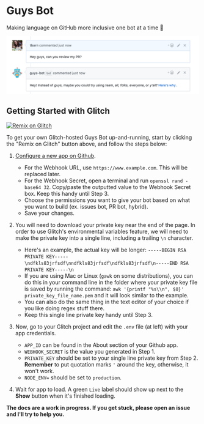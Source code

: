 # Guys Bot
Making language on GitHub more inclusive one bot at a time 🤖 

![Image of example behavior](example.png)

## Getting Started with Glitch

[![Remix on Glitch](https://cdn.glitch.com/2703baf2-b643-4da7-ab91-7ee2a2d00b5b%2Fremix-button.svg)](https://glitch.com/edit/#!/remix/guys-bot)

To get your own Glitch-hosted Guys Bot up-and-running, start by clicking the "Remix on Glitch" button above, and follow the steps below:

1. [Configure a new app on Github](https://github.com/settings/apps/new).
    - For the Webhook URL, use `https://www.example.com`. This will be replaced later.
    - For the Webhook Secret, open a terminal and run `openssl rand -base64 32`. Copy/paste the outputted value to the Webhook Secret box. Keep this handy until Step 3.
    - Choose the permissions you want to give your bot based on what you want to build (ex. issues bot, PR bot, hybrid).
    - Save your changes.

2. You will need to download your private key near the end of the page. In order to use Glitch's environmental variables feature, we will need to make the private key into a single line, including a trailing `\n` character. 
    - Here's an example, the actual key will be longer: 
`-----BEGIN RSA PRIVATE KEY-----\ndfkls83jrfsdf\nndfkls83jrfsdf\ndfkls83jrfsdf\n-----END RSA PRIVATE KEY-----\n`
    - If you are using Mac or Linux (`gawk` on some distributions), you can do this in your command line in the folder where your private key file is saved by running the command: `awk '{printf "%s\\n", $0}' private_key_file_name.pem` and it will look similar to the example.
    - You can also do the same thing in the text editor of your choice if you like doing regex stuff there.  
    - Keep this single line private key handy until Step 3. 

3. Now, go to your Glitch project and edit the `.env` file (at left) with your app credentials. 
    - `APP_ID` can be found in the About section of your Github app.
    - `WEBHOOK_SECRET` is the value you generated in Step 1.
    - `PRIVATE_KEY` should be set to your single line private key from Step 2. **Remember** to put quotation marks `'` around the key, otherwise, it won't work.
    - `NODE_ENV=` should be set to `production`. 

4. Wait for app to load. A green `Live` label should show up next to the **Show** button when it's finished loading.

**The docs are a work in progress. If you get stuck, please open an issue and I'll try to help you.**
